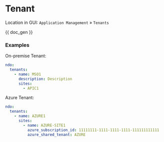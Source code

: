 # Tenant

Location in GUI:
`Application Management` » `Tenants`

{{ doc_gen }}

### Examples

On-premise Tenant:

```yaml
ndo:
  tenants:
    - name: MSO1
      description: Description
      sites:
        - APIC1
```

Azure Tenant:

```yaml
ndo:
  tenants:
    - name: AZURE1
      sites:
        - name: AZURE-SITE1
          azure_subscription_id: 11111111-1111-1111-1111-111111111111
          azure_shared_tenant: AZURE
```
